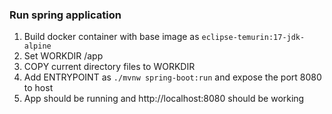 ### Run spring application ###

1. Build docker container with base image as ```eclipse-temurin:17-jdk-alpine```
2. Set WORKDIR /app
3. COPY current directory files to WORKDIR
4. Add ENTRYPOINT  as ```./mvnw spring-boot:run``` and expose the port 8080 to host
5. App should be running and http://localhost:8080 should be working

